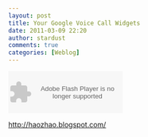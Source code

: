 ```yaml
---
layout: post
title: Your Google Voice Call Widgets
date: 2011-03-09 22:20
author: stardust
comments: true
categories: [Weblog]
---
```

<object type="application/x-shockwave-flash" data="https://clients4.google.com/voice/embed/webCallButton" width="230" height="85"><param name="movie" value="https://clients4.google.com/voice/embed/webCallButton"><param name="wmode" value="transparent"><param name="FlashVars" value="id=aca8d4bfea2b027bb128481cd8cfe3cfac614d1f&amp;style=0"></object><div>http://haozhao.blogspot.com/</div>
